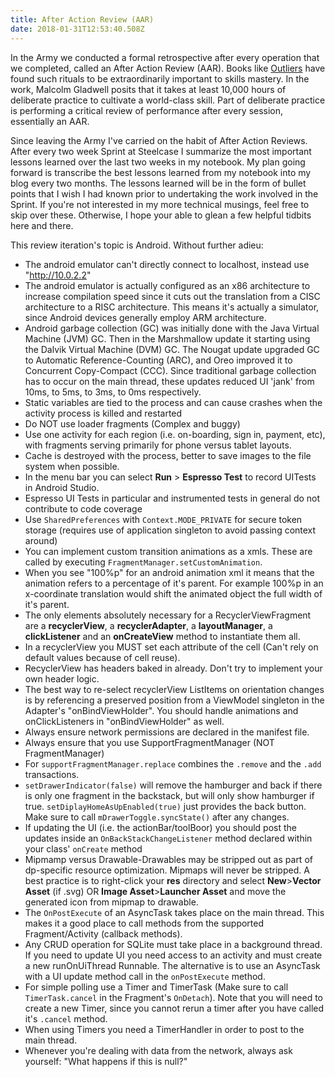 ```yaml
---
title: After Action Review (AAR)
date: 2018-01-31T12:53:40.508Z
---
```

In the Army we conducted a formal retrospective after every operation that we completed, called an After Action Review (AAR).   Books like <u>Outliers</u> have found such rituals to be extraordinarily important to skills mastery.  In the work, Malcolm Gladwell posits that it takes at least 10,000 hours of deliberate practice to cultivate a world-class skill.  Part of deliberate practice is performing a critical review of performance after every session, essentially an AAR.

 Since leaving the Army I've carried on the habit of After Action Reviews. After every two week Sprint at Steelcase I summarize the most important lessons learned over the last two weeks in my notebook.  My plan going forward is transcribe the best lessons learned from my notebook into my blog every two months. The lessons learned will be in the form of bullet points that I wish I had known prior to undertaking the work involved in the Sprint.  If you're not interested in my more technical musings, feel free to skip over these.  Otherwise, I hope your able to glean a few helpful tidbits here and there.  

This review iteration's topic is Android.  Without further adieu: 

* The android emulator can't directly connect to localhost, instead use "http://10.0.2.2"
* The android emulator is actually configured as an x86 architecture to increase compilation speed since it cuts out the translation from a CISC architecture to a RISC architecture.  This means it's actually a simulator, since Android devices generally employ ARM architecture.
* Android garbage collection (GC)  was initially done with the Java Virtual Machine (JVM) GC.  Then in the Marshmallow update it starting using the Dalvik Virtual Machine (DVM) GC.  The Nougat update upgraded GC to Automatic Reference-Counting (ARC), and Oreo improved it to Concurrent Copy-Compact (CCC).  Since traditional garbage collection has to occur on the main thread, these updates reduced UI 'jank' from 10ms, to 5ms, to 3ms, to 0ms respectively.
* Static variables are tied to the process and can cause crashes when the activity process is killed and restarted
* Do NOT use loader fragments (Complex and buggy)
* Use one activity for each region (i.e. on-boarding, sign in, payment, etc), with fragments serving primarily for phone versus tablet layouts.
* Cache is destroyed with the process, better to save images to the file system when possible.
* In the menu bar you can select **Run** > **Espresso Test** to record UITests in Android Studio.
* Espresso UI Tests in particular and instrumented tests in general do not contribute to code coverage
* Use `SharedPreferences` with `Context.MODE_PRIVATE` for secure token storage (requires use of application singleton to avoid passing context around)
* You can implement custom transition animations as a xmls.  These are called by executing `FragmentManager.setCustomAnimation`.
* When you see "100%p" for an android animation xml it means that the animation refers to a percentage of it's parent.  For example 100%p in an x-coordinate translation would shift the animated object the full width of it's parent.
* The only elements absolutely necessary for a RecyclerViewFragment are a **recyclerView**, a **recyclerAdapter**, a **layoutManager**, a **clickListener** and an **onCreateView** method to instantiate them all.
* In a recyclerView you MUST set each attribute of the cell (Can't rely on default values because of cell reuse).
* RecyclerView has headers baked in already.  Don't try to implement your own header logic.
* The best way to re-select recyclerView ListItems on orientation changes is by referencing a preserved position from a ViewModel singleton in the Adapter's "onBindViewHolder".  You should handle animations and onClickListeners in "onBindViewHolder" as well.
* Always ensure network permissions are declared in the manifest file.
* Always ensure that you use SupportFragmentManager (NOT FragmentManager)
* For `supportFragmentManager.replace` combines the `.remove` and the `.add` transactions.
* `setDrawerIndicator(false)` will remove the hamburger and back if there is only one fragment in the backstack, but will only show hamburger if true. `setDiplayHomeAsUpEnabled(true)` just provides the back button.  Make sure to call `mDrawerToggle.syncState()` after any changes.
* If updating the UI (i.e. the actionBar/toolBoor) you should post the updates inside an `OnBackStackChangeListener` method declared within your class' `onCreate` method
* Mipmamp versus Drawable-Drawables may be stripped out as part of dp-specific resource optimization. Mipmaps will never be stripped. A best practice is to right-click your **res** directory and select **New**>**Vector Asset** (if .svg) OR **Image Asset**>**Launcher Asset** and move the generated icon from mipmap to drawable.
* The `OnPostExecute` of an AsyncTask takes place on the main thread.  This makes it a good place to call methods from the supported Fragment/Activity (callback methods).
* Any CRUD operation for SQLite must take place in a background thread. If you need to update UI you need access to an activity and must create a new runOnUiThread Runnable.  The alternative is to use an AsyncTask with a UI update method call in the `onPostExecute` method.
* For simple polling use a Timer and TimerTask (Make sure to call `TimerTask.cancel` in the Fragment's `OnDetach`).  Note that you will need to create a new Timer, since you cannot rerun a timer after you have called it's `.cancel` method.
* When using Timers you need a TimerHandler in order to post to the main thread.
* Whenever you're dealing with data from the network, always ask yourself: "What happens if this is null?"
